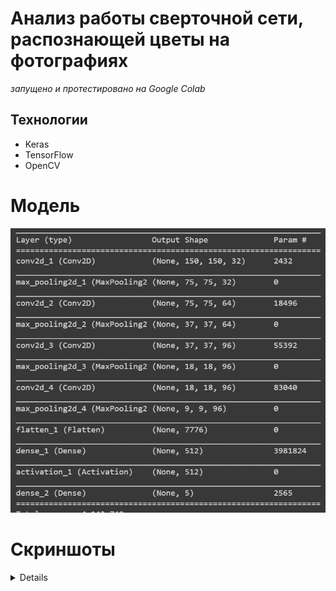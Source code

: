 # Анализ работы сверточной сети, распознающей цветы на фотографиях

_запущено и протестировано на Google Colab_

## Технологии
- Keras
- TensorFlow
- OpenCV 

# Модель
![Модель](model_structure.png)

# Скриншоты
<details>
![Скриншот 1](screenshots/screen_1.png)
![Скриншот 2](screenshots/screen_2.png)
![Скриншот 3](screenshots/screen_3.png)
![Скриншот 4](screenshots/screen_4.png)
![Скриншот 5](screenshots/screen_5.png)
![Скриншот 6](screenshots/screen_6.png)
![Скриншот 7](screenshots/screen_7.png)
![Скриншот 8](screenshots/screen_8.png)
![Скриншот 9](screenshots/screen_9.png)
![Скриншот 10](screenshots/screen_10.png)
![Скриншот 11](screenshots/screen_11.png)
![Скриншот 12](screenshots/screen_12.png)
![Скриншот 13](screenshots/screen_13.png)
![Скриншот 14](screenshots/screen_14.png)
![Скриншот 15](screenshots/screen_15.png)
![Скриншот 16](screenshots/screen_16.png)
![Скриншот 17](screenshots/screen_17.png)
</details>